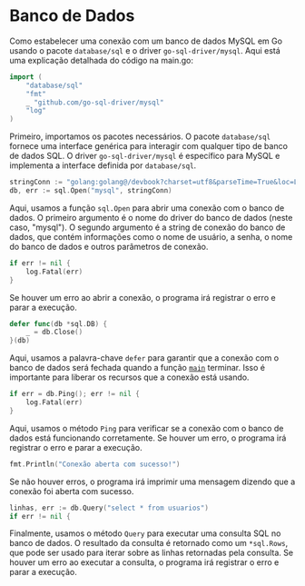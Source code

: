# Banco de Dados 

Como estabelecer uma conexão com um banco de dados MySQL em Go usando o pacote `database/sql` e o driver `go-sql-driver/mysql`. Aqui está uma explicação detalhada do código na main.go:

```go
import (
	"database/sql"
	"fmt"
	_ "github.com/go-sql-driver/mysql"
	"log"
)
```

Primeiro, importamos os pacotes necessários. O pacote `database/sql` fornece uma interface genérica para interagir com qualquer tipo de banco de dados SQL. O driver `go-sql-driver/mysql` é específico para MySQL e implementa a interface definida por `database/sql`.

```go
stringConn := "golang:golang@/devbook?charset=utf8&parseTime=True&loc=Local"
db, err := sql.Open("mysql", stringConn)
```

Aqui, usamos a função `sql.Open` para abrir uma conexão com o banco de dados. O primeiro argumento é o nome do driver do banco de dados (neste caso, "mysql"). O segundo argumento é a string de conexão do banco de dados, que contém informações como o nome de usuário, a senha, o nome do banco de dados e outros parâmetros de conexão.

```go
if err != nil {
	log.Fatal(err)
}
```

Se houver um erro ao abrir a conexão, o programa irá registrar o erro e parar a execução.

```go
defer func(db *sql.DB) {
	_ = db.Close()
}(db)
```

Aqui, usamos a palavra-chave `defer` para garantir que a conexão com o banco de dados será fechada quando a função [`main`](command:_github.copilot.openSymbolInFile?%5B%2225%20-%20Banco%20de%20Dados%2Fmain.go%22%2C%22main%22%5D "25 - Banco de Dados/main.go") terminar. Isso é importante para liberar os recursos que a conexão está usando.

```go
if err = db.Ping(); err != nil {
	log.Fatal(err)
}
```

Aqui, usamos o método `Ping` para verificar se a conexão com o banco de dados está funcionando corretamente. Se houver um erro, o programa irá registrar o erro e parar a execução.

```go
fmt.Println("Conexão aberta com sucesso!")
```

Se não houver erros, o programa irá imprimir uma mensagem dizendo que a conexão foi aberta com sucesso.

```go
linhas, err := db.Query("select * from usuarios")
if err != nil {
```

Finalmente, usamos o método `Query` para executar uma consulta SQL no banco de dados. O resultado da consulta é retornado como um `*sql.Rows`, que pode ser usado para iterar sobre as linhas retornadas pela consulta. Se houver um erro ao executar a consulta, o programa irá registrar o erro e parar a execução.